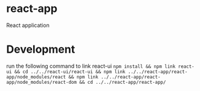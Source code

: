 # react-app

React application

# Development

run the following command to link react-ui
`npm install && npm link react-ui && cd ../../react-ui/react-ui && npm link ../../react-app/react-app/node_modules/react && npm link ../../react-app/react-app/node_modules/react-dom && cd ../../react-app/react-app/`
